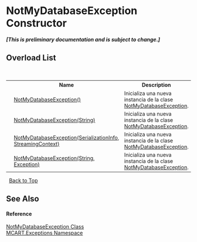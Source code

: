 # NotMyDatabaseException Constructor 
 _**\[This is preliminary documentation and is subject to change.\]**_


## Overload List
&nbsp;<table><tr><th></th><th>Name</th><th>Description</th></tr><tr><td>![Public method](media/pubmethod.gif "Public method")</td><td><a href="9f413243-4f6d-6b17-3b0e-e0927174214b">NotMyDatabaseException()</a></td><td>
Inicializa una nueva instancia de la clase <a href="78ee2910-3539-d372-3243-64603b06ba82">NotMyDatabaseException</a>.</td></tr><tr><td>![Public method](media/pubmethod.gif "Public method")</td><td><a href="126df020-7587-3355-f1c7-ee028d98a951">NotMyDatabaseException(String)</a></td><td>
Inicializa una nueva instancia de la clase <a href="78ee2910-3539-d372-3243-64603b06ba82">NotMyDatabaseException</a>.</td></tr><tr><td>![Protected method](media/protmethod.gif "Protected method")</td><td><a href="ceb1c123-f575-db84-d888-cdfe0c01a626">NotMyDatabaseException(SerializationInfo, StreamingContext)</a></td><td>
Inicializa una nueva instancia de la clase <a href="78ee2910-3539-d372-3243-64603b06ba82">NotMyDatabaseException</a>.</td></tr><tr><td>![Public method](media/pubmethod.gif "Public method")</td><td><a href="d148838e-3358-a849-ade1-699cd7d4da64">NotMyDatabaseException(String, Exception)</a></td><td>
Inicializa una nueva instancia de la clase <a href="78ee2910-3539-d372-3243-64603b06ba82">NotMyDatabaseException</a>.</td></tr></table>&nbsp;
<a href="#notmydatabaseexception-constructor">Back to Top</a>

## See Also


#### Reference
<a href="78ee2910-3539-d372-3243-64603b06ba82">NotMyDatabaseException Class</a><br /><a href="36e6166c-cb29-ee06-1b8a-ebc61fae7b0a">MCART.Exceptions Namespace</a><br />